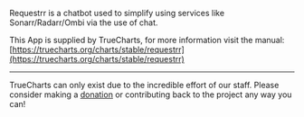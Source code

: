 Requestrr is a chatbot used to simplify using services like Sonarr/Radarr/Ombi via the use of chat.

This App is supplied by TrueCharts, for more information visit the manual: [https://truecharts.org/charts/stable/requestrr](https://truecharts.org/charts/stable/requestrr)

---

TrueCharts can only exist due to the incredible effort of our staff.
Please consider making a [donation](https://truecharts.org/sponsor) or contributing back to the project any way you can!
